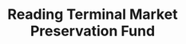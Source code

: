---
layout: repo
title: "Reading Terminal Market Preservation Fund"
id: 14414
permalink: repos/14414/
---